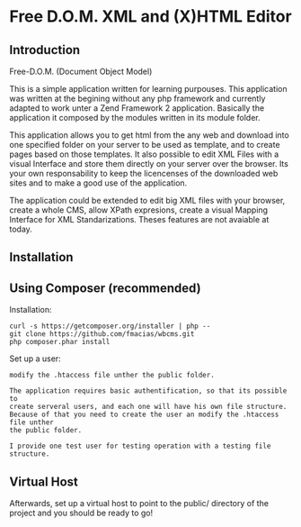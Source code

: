 Free D.O.M. XML and (X)HTML Editor
==================================

Introduction
------------
Free-D.O.M. (Document Object Model)

This is a simple application written for learning purpouses.
This application was written at the begining without any php framework and
currently adapted to work unter a Zend Framework 2 application. Basically the 
application it composed by the modules written in its module folder.

This application allows you to get html from the any web and download into one
specified folder on your server to be used as template, and to create pages based on those templates.
It also possible to edit XML Files with a visual Interface and store them directly 
on your server over the browser. Its your own responsability to keep the licencenses of the downloaded 
web sites and to make a good use of the application. 

The application could be extended to edit big XML files with your browser,
create a whole CMS, allow XPath expresions, create a visual Mapping Interface
for XML Standarizations. Theses features are not avaiable at today.

Installation
------------

Using Composer (recommended)
----------------------------
Installation:

    curl -s https://getcomposer.org/installer | php --
    git clone https://github.com/fmacias/wbcms.git
    php composer.phar install
   
Set up a user:

    modify the .htaccess file unther the public folder.

    The application requires basic authentification, so that its possible to
    create serveral users, and each one will have his own file structure.
    Because of that you need to create the user an modify the .htaccess file unther 
    the public folder.

    I provide one test user for testing operation with a testing file structure.

Virtual Host
------------
Afterwards, set up a virtual host to point to the public/ directory of the
project and you should be ready to go!
